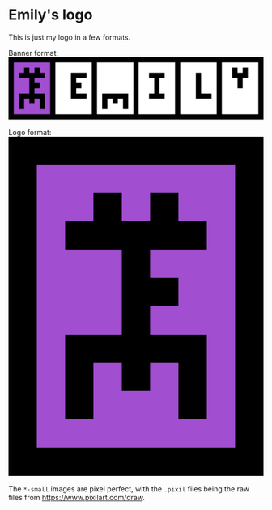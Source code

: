 # Emily's logo

This is just my logo in a few formats.

Banner format:
![Emily logo banner](banner-big.png)

Logo format:
![Emily logo](logo-big.png)

The `*-small` images are pixel perfect, with the `.pixil` files being the raw files from https://www.pixilart.com/draw.
